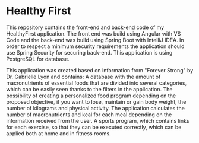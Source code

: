 # Healthy First

This repository contains the front-end and back-end code of my HealthyFirst application. The front end was build using Angular with VS Code and the back-end was build using Spring Boot with IntelliJ IDEA. In order to respect a minimum security requirements the application should use Spring Security for securing back-end. This application is using PostgreSQL for database.

This application was created based on information from "Forever Strong" by Dr. Gabrielle Lyon and contains:
A database with the amount of macronutrients of essential foods that are divided into several categories, which can be easily seen thanks to the filters in the application.
The possibility of creating a personalized food program depending on the proposed objective, if you want to lose, maintain or gain body weight, the number of kilograms and physical activity.
The application calculates the number of macronutrients and kcal for each meal depending on the information received from the user.
A sports program, which contains links for each exercise, so that they can be executed correctly, which can be applied both at home and in fitness rooms.
